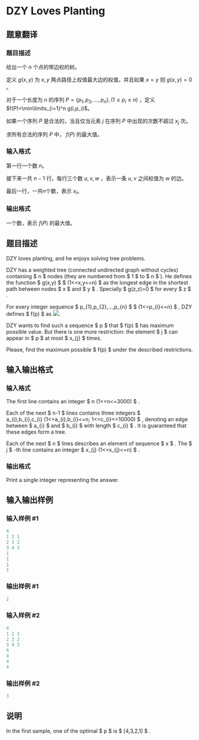 # DZY Loves Planting

## 题意翻译

### 题目描述

给出一个 $n$ 个点的带边权的树。

定义 $g(x,y)$ 为 $x, y$ 两点路径上权值最大边的权值，并且如果 $x=y$ 则 $g(x,y)=0$ 。

对于一个长度为 $n$ 的序列 $P=\{p_1,p_2, \dots , p_n\},(1 \leq p_i \leq n)$ ，定义 $f(P)=\min\limits_{i=1}^n g(i,p_i)$。

如果一个序列 $P$ 是合法的，当且仅当元素 $j$ 在序列 $P$ 中出现的次数不超过 $x_j$ 次。

求所有合法的序列 $P$ 中， $f(P)$ 的最大值。

### 输入格式

第一行一个数 $n$。

接下来一共 $n-1$ 行，每行三个数 $u,v,w$ ，表示一条 $u,v$ 之间权值为 $w$ 的边。

最后一行，一共$n$个数，表示 $x_i$。

### 输出格式

一个数，表示 $f(P)$ 的最大值。

## 题目描述

DZY loves planting, and he enjoys solving tree problems.

DZY has a weighted tree (connected undirected graph without cycles) containing $ n $ nodes (they are numbered from $ 1 $ to $ n $ ). He defines the function $ g(x,y) $ $ (1<=x,y<=n) $ as the longest edge in the shortest path between nodes $ x $ and $ y $ . Specially $ g(z,z)=0 $ for every $ z $ .

For every integer sequence $ p_{1},p_{2},...,p_{n} $ $ (1<=p_{i}<=n) $ , DZY defines $ f(p) $ as ![](https://cdn.luogu.com.cn/upload/vjudge_pic/CF444E/7406ac036c223abb962364d94ec8911f66c7c6e3.png).

DZY wants to find such a sequence $ p $ that $ f(p) $ has maximum possible value. But there is one more restriction: the element $ j $ can appear in $ p $ at most $ x_{j} $ times.

Please, find the maximum possible $ f(p) $ under the described restrictions.

## 输入输出格式

### 输入格式

The first line contains an integer $ n (1<=n<=3000) $ .

Each of the next $ n-1 $ lines contains three integers $ a_{i},b_{i},c_{i} (1<=a_{i},b_{i}<=n; 1<=c_{i}<=10000) $ , denoting an edge between $ a_{i} $ and $ b_{i} $ with length $ c_{i} $ . It is guaranteed that these edges form a tree.

Each of the next $ n $ lines describes an element of sequence $ x $ . The $ j $ -th line contains an integer $ x_{j} (1<=x_{j}<=n) $ .

### 输出格式

Print a single integer representing the answer.

## 输入输出样例

### 输入样例 #1

```cpp
4
1 2 1
2 3 2
3 4 3
1
1
1
1

```
### 输出样例 #1

```cpp
2

```
### 输入样例 #2

```cpp
4
1 2 1
2 3 2
3 4 3
4
4
4
4

```
### 输出样例 #2

```cpp
3

```
## 说明

In the first sample, one of the optimal $ p $ is $ [4,3,2,1] $ .

